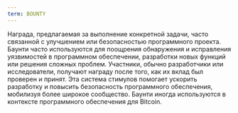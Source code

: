 ```yaml
---
term: BOUNTY
---
```


Награда, предлагаемая за выполнение конкретной задачи, часто связанной с улучшением или безопасностью программного проекта. Баунти часто используются для поощрения обнаружения и исправления уязвимостей в программном обеспечении, разработки новых функций или решения сложных проблем. Участники, обычно разработчики или исследователи, получают награду после того, как их вклад был проверен и принят. Эта система стимулов помогает ускорить разработку и повысить безопасность программного обеспечения, мобилизуя более широкое сообщество. Баунти иногда используются в контексте программного обеспечения для Bitcoin.